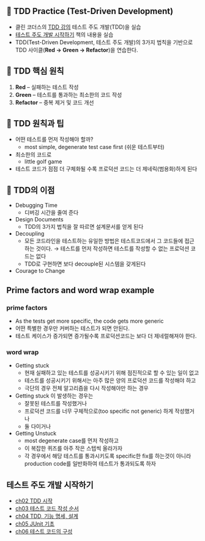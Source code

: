 ## 🚀 TDD Practice (Test-Driven Development)

- 클린 코더스의 [TDD 강의](https://www.youtube.com/watch?v=wmHV6L0e1sU) 테스트 주도 개발(TDD)을 실습
- [테스트 주도 개발 시작하기](https://product.kyobobook.co.kr/detail/S000001248962) 책의 내용을 실습
- TDD(Test-Driven Development, 테스트 주도 개발)의 3가지 법칙을 기반으로 TDD 사이클(**Red → Green → Refactor**)을 연습한다.

## 📌 TDD 핵심 원칙
1. **Red** – 실패하는 테스트 작성  
2. **Green** – 테스트를 통과하는 최소한의 코드 작성  
3. **Refactor** – 중복 제거 및 코드 개선  

## 📌 TDD 원칙과 팁

- 어떤 테스트를 먼저 작성해야 할까?
    - most simple, degenerate test case first (쉬운 테스트부터)
- 최소한의 코드로
    - little golf game
- 테스트 코드가 점점 더 구체화될 수록 프로덕션 코드는 더 제네릭(범용화)하게 된다

## 📌 TDD의 이점

- Debugging Time
    - 디버깅 시간을 줄여 준다
- Design Documents
    - TDD의 3가지 법칙을 잘 따르면 설계문서를 얻게 된다
- Decoupling
    - 모든 코드라인을 테스트하는 유일한 방법은  테스트코드에서 그 코드들에 접근하는 것이다. → 테스트를 먼저 작성하면 테스트를 작성할 수 없는 프로덕션 코드는 없다
    - TDD로 구현하면 보다 decouple된 시스템을 갖게된다
- Courage to Change

## Prime factors and word wrap example

### prime factors

- As the tests get more specific, the code gets more generic
- 어떤 특별한 경우만 커버하는 테스트가 되면 안된다.
- 테스트 케이스가 증가되면 증가될수록 프로덕션코드는 보다 더 제네럴해져야 한다.

### word wrap

- Getting stuck
    - 현재 실패하고 있는 테스트를 성공시키기 위해 점진적으로 할 수 있는 일이 없고
    - 테스트를 성공시키기 위해서는 아주 많은 양의 프로덕션 코드를 작성해야 하고
    - 극단의 경우 전체 알고리즘을 다시 작성해야만 하는 경우
- Getting stuck 이 발생하는 경우는
    - 잘못된 테스트를 작성했거나
    - 프로덕션 코드를 너무 구체적으로(too specific not generic) 하게 작성했거나
    - 둘 다이거나
- Getting Unstuck
    - most degenerate case를 먼저 작성하고
    - 이 복잡한 퀴즈를 아주 작은 스텝씩 올라가자
    - 각 경우에서 해당 테스트를 통과시키도록 specific한 fix를 하는것이 아니라 production code를 일반화하여 테스트가 통과되도록 하자

## 테스트 주도 개발 시작하기
- [ch02 TDD 시작](https://github.com/heeom/TIL/blob/base/TDD/%ED%85%8C%EC%8A%A4%ED%8A%B8%EC%A3%BC%EB%8F%84%20%EA%B0%9C%EB%B0%9C%20%EC%8B%9C%EC%9E%91%ED%95%98%EA%B8%B0/ch02%20TDD%20%EC%8B%9C%EC%9E%91.md)
- [ch03 테스트 코드 작성 순서](https://github.com/heeom/TIL/blob/db0d6668ed01d34e95f92df0071aae09a19bb819/TDD/%ED%85%8C%EC%8A%A4%ED%8A%B8%EC%A3%BC%EB%8F%84%20%EA%B0%9C%EB%B0%9C%20%EC%8B%9C%EC%9E%91%ED%95%98%EA%B8%B0/ch03%20%ED%85%8C%EC%8A%A4%ED%8A%B8%20%EC%BD%94%EB%93%9C%20%EC%9E%91%EC%84%B1%20%EC%88%9C%EC%84%9C.md)
- [ch04 TDD, 기능 명세, 설계](https://github.com/heeom/TIL/blob/base/TDD/%ED%85%8C%EC%8A%A4%ED%8A%B8%EC%A3%BC%EB%8F%84%20%EA%B0%9C%EB%B0%9C%20%EC%8B%9C%EC%9E%91%ED%95%98%EA%B8%B0/ch04%20TDD%2C%20%EA%B8%B0%EB%8A%A5%20%EB%AA%85%EC%84%B8%2C%20%EC%84%A4%EA%B3%84.md)
- [ch05 JUnit 기초](https://github.com/heeom/TIL/blob/base/TDD/%ED%85%8C%EC%8A%A4%ED%8A%B8%EC%A3%BC%EB%8F%84%20%EA%B0%9C%EB%B0%9C%20%EC%8B%9C%EC%9E%91%ED%95%98%EA%B8%B0/ch05.%20JUnit%20%EA%B8%B0%EC%B4%88.md)
- [ch06 테스트 코드의 구성](https://github.com/heeom/TIL/blob/base/TDD/%ED%85%8C%EC%8A%A4%ED%8A%B8%EC%A3%BC%EB%8F%84%20%EA%B0%9C%EB%B0%9C%20%EC%8B%9C%EC%9E%91%ED%95%98%EA%B8%B0/ch06.%20%ED%85%8C%EC%8A%A4%ED%8A%B8%20%EC%BD%94%EB%93%9C%EC%9D%98%20%EA%B5%AC%EC%84%B1.md)
